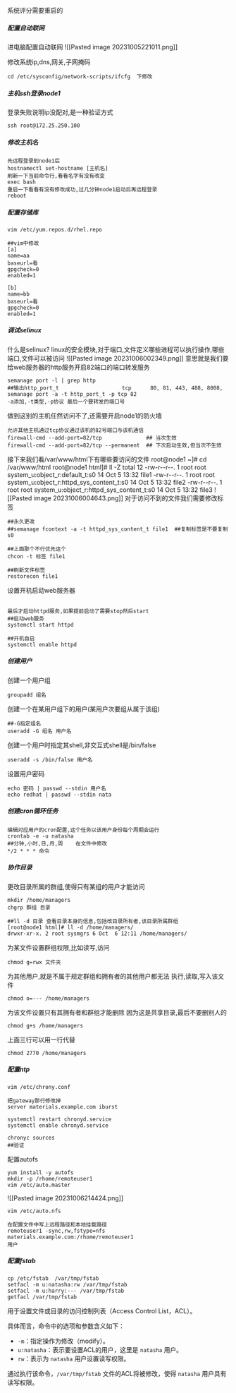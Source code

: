 
系统评分需要重启的

##### 配置自动联网
进电脑配置自动联网
![[Pasted image 20231005221011.png]]

修改系统ip,dns,网关,子网掩码
```shell
cd /etc/sysconfig/network-scripts/ifcfg  下修改
```

##### 主机ssh登录node1
登录失败说明ip没配对,是一种验证方式
```shell
ssh root@172.25.250.100
```


##### 修改主机名
```shell
先远程登录到node1后
hostnamectl set-hostname [主机名]
刷新一下当前命令行,看看名字有没有改变
exec bash
重启一下看看有没有修改成功,过几分钟node1启动后再远程登录
reboot 

```

##### 配置存储库
```shell
vim /etc/yum.repos.d/rhel.repo

##vim中修改
[a]
name=aa
baseurl=看
gpgcheck=0
enabled=1

[b]
name=bb
baseurl=看
gpgcheck=0
enabled=1
```

##### 调试selinux
什么是selinux?
linux的安全模块,对于端口,文件定义哪些进程可以执行操作,哪些端口,文件可以被访问
![[Pasted image 20231006002349.png]]
意思就是我们要给web服务器的http服务开启82端口的端口转发服务
```shell
semanage port -l | grep http
##输出http_port_t                    tcp      80, 81, 443, 488, 8008,
semanage port -a -t http_port_t -p tcp 82
-a添加,-t类型,-p协议 最后一个要转发的端口号
```
做到这别的主机任然访问不了,还需要开启node1的防火墙
```
允许其他主机通过tcp协议通过该机的82号端口与该机通信
firewall-cmd --add-port=82/tcp              ## 当次生效
firewall-cmd --add-port=82/tcp --permanent  ## 下次启动生效,但当次不生效
```
接下来我们看/var/www/html下有哪些要访问的文件
root@node1 ~]# cd /var/www/html
root@node1 html]# ll -Z
total 12
-rw-r--r--. 1 root root system_u:object_r:default_t:s0                   14 Oct  5 13:32 file1
-rw-r--r--. 1 root root system_u:object_r:httpd_sys_content_t:s0 14 Oct  5 13:32 file2
-rw-r--r--. 1 root root system_u:object_r:httpd_sys_content_t:s0 14 Oct  5 13:32 file3
![[Pasted image 20231006004643.png]]
对于访问不到的文件我们需要修改标签
```shell
##永久更改
##semanage fcontext -a -t httpd_sys_content_t file1  ##复制标签是不要复制s0

##上面那个不行优先这个
chcon -t 标签 file1

##刷新文件标签
restorecon file1
```
设置开机启动web服务器
```shell

最后才启动httpd服务,如果提前启动了需要stop然后start
##启动web服务
systemctl start httpd

##开机自启
systemctl enable httpd
```

##### 创建用户
创建一个用户组
```shell
groupadd 组名
```
创建一个在某用户组下的用户(某用户次要组从属于该组)
```
##-G指定组名
useradd -G 组名 用户名
```
创建一个用户时指定其shell,非交互式shell是/bin/false
```
useradd -s /bin/false 用户名
```
设置用户密码
```
echo 密码 | passwd --stdin 用户名
echo redhat | passwd --stdin nata
```


##### 创建cron循环任务
```shell
编辑对应用户的cron配置,这个任务以该用户身份每个周期会运行
crontab -e -u natasha
##分钟,小时,日,月,周    在文件中修改
*/2 * * * 命令
```

##### 协作目录
更改目录所属的群组,使得只有某组的用户才能访问
```shell
mkdir /home/managers
chgrp 群组 目录

##ll -d 目录 查看目录本身的信息,包括改目录所有者,该目录所属群组
[root@node1 html]# ll -d /home/managers/
drwxr-xr-x. 2 root sysmgrs 6 Oct  6 12:11 /home/managers/
```
为某文件设置群组权限,比如读写,访问
```shell
chmod g=rwx 文件夹
```
为其他用户,就是不属于规定群组和拥有者的其他用户都无法
执行,读取,写入该文件
```shell
chmod o=--- /home/managers
```
为该文件设置只有其拥有者和群组才能删除
因为这是共享目录,最后不要删别人的
```shell
chmod g+s /home/managers
```
上面三行可以用一行代替
```shell
chmod 2770 /home/managers
```


##### 配置ntp
```shell
vim /etc/chrony.conf

把gateway那行修改掉
server materials.example.com iburst

systemctl restart chronyd.service
systemctl enable chronyd.service

chronyc sources
##验证
```


配置autofs
```shell
yum install -y autofs
mkdir -p /rhome/remoteuser1
vim /etc/auto.master
```
![[Pasted image 20231006214424.png]]
```shell
vim /etc/auto.nfs

在配置文件中写上远程路径和本地挂载路径
remoteuser1 -sync,rw,fstype=nfs materials.example.com:/rhome/remoteuser1
用户
```

##### 配置fstab
```shell
cp /etc/fstab  /var/tmp/fstab
setfacl -m u:natasha:rw /var/tmp/fstab
setfacl -m u:harry:--- /var/tmp/fstab
getfacl /var/tmp/fstab

```
用于设置文件或目录的访问控制列表（Access Control List，ACL）。

具体而言，命令中的选项和参数含义如下：

- `-m`：指定操作为修改（modify）。
- `u:natasha`：表示要设置ACL的用户，这里是 `natasha` 用户。
- `rw`：表示为 `natasha` 用户设置读写权限。

通过执行该命令，`/var/tmp/fstab` 文件的ACL将被修改，使得 `natasha` 用户具有读写权限。